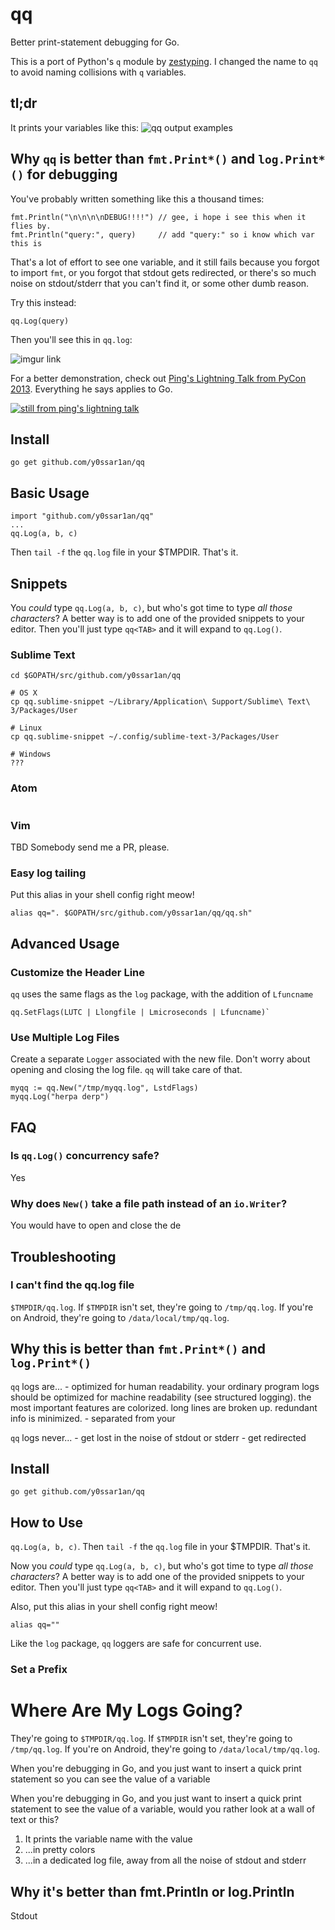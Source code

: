 # qq

Better print-statement debugging for Go.

This is a port of Python's `q` module by [zestyping](https://github.com/zestyping/q).
I changed the name to `qq` to avoid naming collisions with `q` variables.

## tl;dr

It prints your variables like this:
![qq output examples]()

## Why `qq` is better than `fmt.Print*()` and `log.Print*()` for debugging

You've probably written something like this a thousand times:

```
fmt.Println("\n\n\n\nDEBUG!!!!") // gee, i hope i see this when it flies by.
fmt.Println("query:", query)     // add "query:" so i know which var this is
```

That's a lot of effort to see one variable, and it still fails because you
forgot to import `fmt`, or you forgot that stdout gets redirected, or there's
so much noise on stdout/stderr that you can't find it, or some other dumb
reason.

Try this instead:

```
qq.Log(query)
```

Then you'll see this in `qq.log`:

![imgur link]()

For a better demonstration, check out [Ping's Lightning Talk from PyCon 2013](https://youtu.be/OL3De8BAhME?t=25m14s).
Everything he says applies to Go.

[![still from ping's lightning talk]()]()


## Install

```
go get github.com/y0ssar1an/qq
```

## Basic Usage

```golang
import "github.com/y0ssar1an/qq"
...
qq.Log(a, b, c)
```

Then `tail -f` the `qq.log` file in your $TMPDIR. That's it.

## Snippets

You _could_ type `qq.Log(a, b, c)`, but who's got time to type _all those
characters_? A better way is to add one of the provided snippets to your editor.
Then you'll just type `qq<TAB>` and it will expand to `qq.Log()`.

### Sublime Text
```
cd $GOPATH/src/github.com/y0ssar1an/qq

# OS X
cp qq.sublime-snippet ~/Library/Application\ Support/Sublime\ Text\ 3/Packages/User

# Linux
cp qq.sublime-snippet ~/.config/sublime-text-3/Packages/User

# Windows
???

```

### Atom
```

```

### Vim
TBD Somebody send me a PR, please.


### Easy log tailing

Put this alias in your shell config right meow!
```
alias qq=". $GOPATH/src/github.com/y0ssar1an/qq/qq.sh"
```

## Advanced Usage

### Customize the Header Line

`qq` uses the same flags as the `log` package, with the addition of `Lfuncname`

```golang
qq.SetFlags(LUTC | Llongfile | Lmicroseconds | Lfuncname)`
```

### Use Multiple Log Files

Create a separate `Logger` associated with the new file. Don't worry about
opening and closing the log file. `qq` will take care of that.

```golang
myqq := qq.New("/tmp/myqq.log", LstdFlags)
myqq.Log("herpa derp")
```

## FAQ

### Is `qq.Log()` concurrency safe?
Yes

### Why does `New()` take a file path instead of an `io.Writer`?
You would have to open and close the de

## Troubleshooting

### I can't find the qq.log file

`$TMPDIR/qq.log`. If `$TMPDIR` isn't set, they're going to
`/tmp/qq.log`. If you're on Android, they're going to `/data/local/tmp/qq.log`.



## Why this is better than `fmt.Print*()` and `log.Print*()`

`qq` logs are...
	- optimized for human readability. your ordinary program logs should be
	optimized for machine readability (see structured logging). the most
	important features are colorized. long lines are broken up. redundant info
	is minimized.
	- separated from your

`qq` logs never...
	- get lost in the noise of stdout or stderr
	- get redirected




## Install

```
go get github.com/y0ssar1an/qq
```

## How to Use

`qq.Log(a, b, c)`. Then `tail -f` the `qq.log` file in your $TMPDIR. That's it.

Now you _could_ type `qq.Log(a, b, c)`, but who's got time to type _all those
characters_? A better way is to add one of the provided snippets to your editor.
Then you'll just type `qq<TAB>` and it will expand to `qq.Log()`.

Also, put this alias in your shell config right meow!
```
alias qq=""
```



Like the `log` package, `qq` loggers are safe for concurrent use.



### Set a Prefix

###


# Where Are My Logs Going?

They're going to `$TMPDIR/qq.log`. If `$TMPDIR` isn't set, they're going to
`/tmp/qq.log`. If you're on Android, they're going to `/data/local/tmp/qq.log`.


When you're debugging in Go, and you just want to insert a quick print statement
so you can see the value of a variable

When you're debugging in Go, and you just want to insert a quick print statement
to see the value of a variable, would you rather look at a wall of text or this?



1) It prints the variable name with the value
2) ...in pretty colors
3) ...in a dedicated log file, away from all the noise of stdout and stderr

## Why it's better than fmt.Println or log.Println

Stdout

